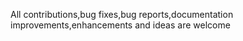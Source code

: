 All contributions,bug fixes,bug reports,documentation improvements,enhancements and ideas are welcome
